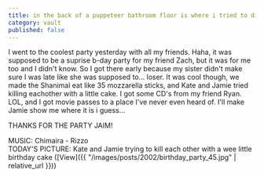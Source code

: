 ```yaml
---
title: in the back of a puppeteer bathroom floor is where i tried to die
category: vault
published: false
---
```


I went to the coolest party yesterday with all my friends. Haha, it was
supposed to be a suprise b-day party for my friend Zach, but it was for me too
and I didn't know. So I got there early because my sister didn't make sure I
was late like she was supposed to... loser. It was cool though, we made the
Shanimal eat like 35 mozzarella sticks, and Kate and Jamie tried killing
eachother with a little cake. I got some CD's from my friend Ryan. LOL, and I
got movie passes to a place I've never even heard of. I'll make Jamie show me
where it is i guess...

THANKS FOR THE PARTY JAIM!

MUSIC: Chimaira - Rizzo  
TODAY'S PICTURE: Kate and Jamie trying to kill each other with a wee little birthday cake ([View]({{ "/images/posts/2002/birthday_party_45.jpg" | relative_url }}))
